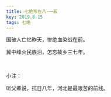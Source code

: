 ```yaml
---
title: 七绝写在八·一五
key: 2019.8.15
tags: 七绝
---
```


国破人亡忆昨天，惨绝血染战在前。

冀中峰火民族泪，怎忘故乡三七年。

</br>

小注：

听父辈说，抗日八年，河北是最艰苦的前线。

</br>

